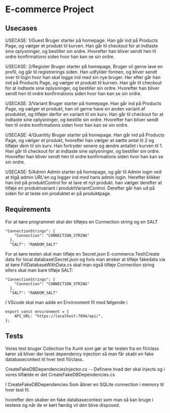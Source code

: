 # E-commerce Project



## Usecases
USECASE: 1/Guest
Bruger starter på homepage. Han går ind på Products Page, og vælger et produkt til kurven.
Han går til checkout for at indtaste sine oplysninger, og bestiller sin ordre. Hvorefter han bliver
sendt hen til ordre konfirmations siden hvor han kan se sin ordre.

USECASE: 2/Register
Bruger starter på homepage, Bruger vil gerne lave en profil, og går til registrerings siden.
Han udfylder formen, og bliver sendt over til login hvor han skal logge ind med sin nye bruger.
Her efter går han ind på Products Page, og vælger et produkt til kurven.
Han går til checkout for at indtaste sine oplysninger, og bestiller sin ordre. Hvorefter han bliver
sendt hen til ordre konfirmations siden hvor han kan se sin ordre.

USECASE: 3/Variant
Bruger starter på homepage. Han går ind på Products Page, og vælger et produkt, han vil gerne have en
anden variant af produktet, og tilføjer derfor en variant til sin kurv.
Han går til checkout for at indtaste sine oplysninger, og bestille sin ordre. Hvorefter han bliver
sendt hen til ordre konfirmations siden hvor han kan se sin ordre.

USECASE: 4/Quantity
Bruger starter på homepage. Han går ind på Products Page, og vælger et produkt, hvorefter han vælger at
sætte antal til 2 og tilføjer dem til sin kurv.
Han fortryder senere og ændre antallet i kurven til 1.
Han går til checkout for at indtaste sine oplysninger, og bestiller sin ordre. Hvorefter han bliver
sendt hen til ordre konfirmations siden hvor han kan se sin ordre.

USECASE: 5/Admin
Admin starter på homepage, og går til Admin login ved at tilgå admin URL'en og logger ind med hans admin
login.
Herefter klikker han ind på produktControl for at lave et nyt produkt. han vælger derefter at tilføje
en produktvariant i produktVariantControl. Derefter går han ud på siden for at teste om produktet er på
produktpage.

## Requirements
For at køre programmet skal der tilføjes en Connection string og en SALT
```
"ConnectionStrings": {
    "Connection": "CONNECTION_STRING"
  },
  "SALT": "RANDOM_SALT"
```
For at køre testen skal man tilføje en Secret.json E-commerce.Test\Create data for local database\Secret.json og hvis man ønsker at tilføje fakedata via at køre FillDatabaseWithData.cs skal man også tilføje Connection string ellers skal man bare tilføje SALT:
```
"ConnectionStrings": {
    "Connection": "CONNECTION_STRING"
  },
  "SALT": "RANDOM_SALT"
```

I VScode skal man adde en Environment fil med følgende i
```
export const environment = {
    API_URL: "https://localhost:7094/api/",
};
```


## Tests

Vores test bruger Collection fra Xunit som gør at før testen fra en fil/class kører så bliver der lavet dependency injection så man får skabt en fake databasecontext til hver test fil/class.

CreateFakeDBDependenciesInjector.cs -- Definere hvad der skal injects og i vores tilfælde er det CreateFakeDBDependencies.cs

I CreateFakeDBDependencies Som åbner en SQLite connection i memory til hver test fil.

hvorefter den skaber en fake databasecontext som man så kan bruge i testene og når de er kørt færdig vil den blive disposed.
